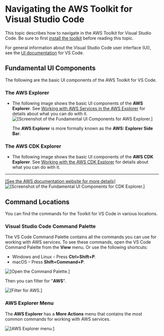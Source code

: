 # Navigating the AWS Toolkit for Visual Studio Code<a name="toolkit-navigation"></a>

This topic describes how to navigate in the AWS Toolkit for Visual Studio Code\. Be sure to first [install the toolkit](setup-toolkit.md) before reading this topic\.

For general information about the Visual Studio Code user interface \(UI\), see the [UI documentation](https://code.visualstudio.com/docs/getstarted/userinterface) for VS Code\.

## Fundamental UI Components<a name="ui-components"></a>

The following are the basic UI components of the AWS Toolkit for VS Code\.

### The AWS Explorer<a name="aws-explorer-basic-ui"></a>
+ The following image shows the basic UI components of the **AWS Explorer**\. See [Working with AWS Services in the AWS Explorer](aws-explorer.md) for details about what you can do with it\.  
![\[Screenshot of the Fundamental UI Components for AWS Explorer.\]](http://docs.aws.amazon.com/toolkit-for-vscode/latest/userguide/images/overview.png)

  The **AWS Explorer** is more formally known as the **AWS: Explorer Side Bar**\.

### The AWS CDK Explorer<a name="cdk-explorer-basic-ui"></a>
+ The following image shows the basic UI components of the **AWS CDK Explorer**\. See [Working with the AWS CDK Explorer](cdk-explorer.md) for details about what you can do with it\.  
****    
[\[See the AWS documentation website for more details\]](http://docs.aws.amazon.com/toolkit-for-vscode/latest/userguide/toolkit-navigation.html)  
![\[Screenshot of the Fundamental UI Components for CDK Explorer.\]](http://docs.aws.amazon.com/toolkit-for-vscode/latest/userguide/images/overview-cdk.png)

## Command Locations<a name="command-locations"></a>

You can find the commands for the Toolkit for VS Code in various locations\.

### Visual Studio Code Command Palette<a name="command-palette"></a>

The VS Code Command Palette contains all the commands you can use for working with AWS services\. To see these commands, open the VS Code Command Palette from the **View** menu\. Or use the following shortcuts:
+ Windows and Linux – Press **Ctrl\+Shift\+P**\.
+ macOS – Press **Shift\+Command\+P**\.

![\[Open the Command Palette.\]](http://docs.aws.amazon.com/toolkit-for-vscode/latest/userguide/images/open-command-palette-1.png)

Then you can filter for "**AWS**"\.

![\[Filter for AWS.\]](http://docs.aws.amazon.com/toolkit-for-vscode/latest/userguide/images/open-command-palette-2.png)

### **AWS Explorer** Menu<a name="aws-explorer-menu"></a>

The **AWS Explorer** has a **More Actions** menu that contains the most common commands for working with AWS services\.

![\[AWS Explorer menu.\]](http://docs.aws.amazon.com/toolkit-for-vscode/latest/userguide/images/aws-explorer-menu.png)